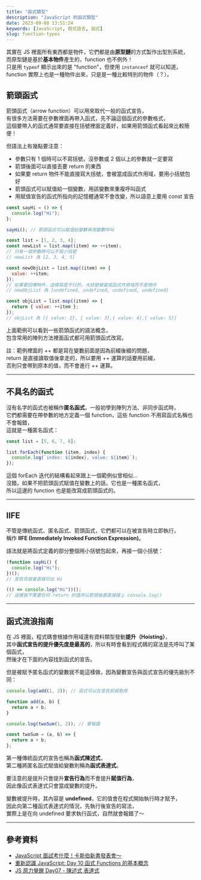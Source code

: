 ```yaml
---
title: "函式類型"
description: "JavaScript 的函式類型"
date: 2023-09-08 13:51:24
keywords: [JavaScript, 程式語言, 函式]
slug: function-types
---
```


其實在 JS 裡面所有東西都是物件，它們都是由**原型鏈**的方式製作出型別系統，  
而原型鏈是基於**基本物件**產生的，function 也不例外！  
只是用 `typeof` 顯示出來的是 "function"，但使用 `instanceof` 就可以知道，  
function 實際上也是一種物件出來，只是是一種比較特別的物件（？）。

## 箭頭函式

箭頭函式（arrow function）可以用來取代一般的函式宣告，  
有很多方法需要在參數裡面再帶入函式，先不論這個函式的參數格式，  
這個要帶入的函式通常要直接在括號裡面定義好，如果用箭頭函式看起來比較簡便！

但語法上有幾點要注意：

- 參數只有 1 個時可以不寫括號，沒參數或 2 個以上的參數就一定要寫
- 箭頭後面可以直接丟要 return 的東西
- 如果要 return 物件不能直接寫大括號，會被當成函式作用域，要用小括號包好
- 箭頭函式可以賦值給一個變數，用該變數來重複呼叫函式
- 用賦值宣告的函式所指向的記憶體通常不會改變，所以語意上要用 const 宣告

```js
const sayHi = () => {
  console.log("Hi");
};

sayHi(); // 箭頭函式可以賦值給變數再用變數呼叫

const list = [1, 2, 3, 4];
const newList = list.map((item) => ++item);
// 只有一個參數時可以不寫小括號
// newList 為 [2, 3, 4, 5]

const newObjList = list.map((item) => {
  value: ++item;
});
// 如果要回傳物件，這樣寫是不行的，大括號被當成函式作用域而不是物件
// newObjList 為 [undefined, undefined, undefined, undefined]

const objList = list.map((item) => {
  return { value: ++item };
});
// objList 為 [{ value: 2}, { value: 3},{ value: 4},{ value: 5}]
```

上面範例可以看到一些箭頭函式的語法概念，  
包含常用的陣列方法裡面函式都可用箭頭函式改寫。

註：範例裡面的 ++ 都是寫在變數前面是因為前綴後綴的問題，  
return 是直接讀取值後拿走的，所以要用 ++ 運算的話要用前綴，  
否則只會帶到原本的值，而不會進行 ++ 運算。

---

## 不具名的函式

沒有名字的函式也被稱作**匿名函式**，一般初學到陣列方法、非同步函式時，  
它們都需要在帶參數的地方定義一個 function，這些 function 不用寫函式名稱也不會報錯，  
這就是一種匿名函式：

```js
const list = [5, 6, 7, 8];

list.forEach(function (item, index) {
  console.log(`index: ${index}, value: ${item}`);
});
```

這個 forEach 迭代的結構看起來跟上一個範例似曾相似...  
沒錯，如果不把箭頭函式賦值在變數上的話，它也是一種匿名函式，  
所以這邊的 function 也是能改寫成箭頭函式的。

---

## IIFE

不管是傳統函式、匿名函式、箭頭函式，它們都可以在被宣告時立即執行，  
稱作 **IIFE (Immediately Invoked Function Expression)**。

語法就是將函式定義的部分整個用小括號包起來，再接一個小括號：

```js
(function sayHi() {
  console.log("Hi");
})();
// 宣告完就會直接印出 Hi

(() => console.log("Hi"))();
// 這裡我不需要任何 return 的值所以箭頭後面直接接上 console.log()
```

---

## 函式流浪指南

在 JS 裡面，程式碼會根據作用域還有資料類型發動**提升（Hoisting）**，  
其中**函式宣告的提升優先度是最高的**，所以有時會看到程式碼的寫法是先呼叫了某個函式，  
然後才在下面的內容找到函式的宣告。

但是被賦予匿名函式的變數就不能這樣做，因為變數宣告與函式宣告的優先級別不同：

```js
console.log(add(1, 2)); // 函式可以在宣告前就取用

function add(a, b) {
  return a + b;
}

console.log(twoSum(1, 2)); // 會報錯

const twoSum = (a, b) => {
  return a + b;
};
```

第一種傳統函式的宣告也稱為**函式陳述式**，  
第二種將匿名函式賦值給變數則稱為**函式表達式**。

要注意的是提升只會提升**宣告行為**而不會提升**賦值行為**，  
因此像函式表達式只會當成變數的提升。

變數被提升時，其內容是 **undefined**，它的值會在程式開始執行時才賦予，  
因此向第二種函式表達式的情況，先執行後宣告的寫法，  
實際上是在向 undefined 要求執行函式，自然就會報錯了～

---

## 參考資料

- [JavaScript 面試考什麼！卡斯伯新書發表會～](https://www.youtube.com/live/XIJQNzUyeX8?app=desktop&feature=share)
- [重新認識 JavaScript: Day 10 函式 Functions 的基本概念](https://ithelp.ithome.com.tw/articles/10191549)
- [JS 原力覺醒 Day07 - 陳述式 表達式](https://ithelp.ithome.com.tw/articles/10218937)
